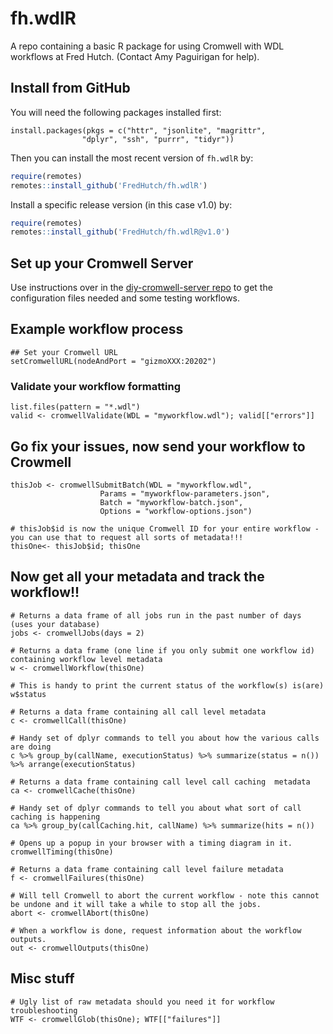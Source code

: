 # fh.wdlR
A repo containing a basic R package for using Cromwell with WDL workflows at Fred Hutch. (Contact Amy Paguirigan for help).


## Install from GitHub
You will need the following packages installed first:
```{r}
install.packages(pkgs = c("httr", "jsonlite", "magrittr",
                "dplyr", "ssh", "purrr", "tidyr"))
```

Then you can install the most recent version of `fh.wdlR` by:

```r
require(remotes)
remotes::install_github('FredHutch/fh.wdlR')
```

Install a specific release version (in this case v1.0) by:
```r
require(remotes)
remotes::install_github('FredHutch/fh.wdlR@v1.0')
```

## Set up your Cromwell Server
Use instructions over in the [diy-cromwell-server repo](https://github.com/FredHutch/diy-cromwell-server) to get the configuration files needed and some testing workflows.  


## Example workflow process

```{r}
## Set your Cromwell URL
setCromwellURL(nodeAndPort = "gizmoXXX:20202")
```

### Validate your workflow formatting
```{r}
list.files(pattern = "*.wdl")
valid <- cromwellValidate(WDL = "myworkflow.wdl"); valid[["errors"]]
```
## Go fix your issues, now send your workflow to Crowmell

```{r}
thisJob <- cromwellSubmitBatch(WDL = "myworkflow.wdl",
                    Params = "myworkflow-parameters.json",
                    Batch = "myworkflow-batch.json",
                    Options = "workflow-options.json")

# thisJob$id is now the unique Cromwell ID for your entire workflow - you can use that to request all sorts of metadata!!!
thisOne<- thisJob$id; thisOne
```
## Now get all your metadata and track the workflow!!
```{r}
# Returns a data frame of all jobs run in the past number of days (uses your database)
jobs <- cromwellJobs(days = 2)

# Returns a data frame (one line if you only submit one workflow id) containing workflow level metadata
w <- cromwellWorkflow(thisOne)

# This is handy to print the current status of the workflow(s) is(are)
w$status

# Returns a data frame containing all call level metadata
c <- cromwellCall(thisOne)

# Handy set of dplyr commands to tell you about how the various calls are doing
c %>% group_by(callName, executionStatus) %>% summarize(status = n()) %>% arrange(executionStatus)

# Returns a data frame containing call level call caching  metadata
ca <- cromwellCache(thisOne)

# Handy set of dplyr commands to tell you about what sort of call caching is happening
ca %>% group_by(callCaching.hit, callName) %>% summarize(hits = n())

# Opens up a popup in your browser with a timing diagram in it.
cromwellTiming(thisOne)

# Returns a data frame containing call level failure metadata
f <- cromwellFailures(thisOne)

# Will tell Cromwell to abort the current workflow - note this cannot be undone and it will take a while to stop all the jobs.  
abort <- cromwellAbort(thisOne)

# When a workflow is done, request information about the workflow outputs.
out <- cromwellOutputs(thisOne)
```

## Misc stuff
```{r}
# Ugly list of raw metadata should you need it for workflow troubleshooting
WTF <- cromwellGlob(thisOne); WTF[["failures"]]
```
